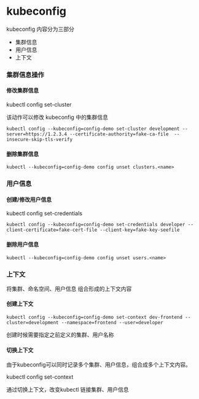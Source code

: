 # kubeconfig

kubeconfig 内容分为三部分

* 集群信息
* 用户信息
* 上下文

### 集群信息操作

#### 修改集群信息

kubectl config set-cluster

该动作可以修改 kubeconfig 中的集群信息

```shell
kubectl config --kubeconfig=config-demo set-cluster development --server=https://1.2.3.4 --certificate-authority=fake-ca-file  --insecure-skip-tls-verify
```

#### 删除集群信息

```shell
kubectl --kubeconfig=config-demo config unset clusters.<name>
```

### 用户信息

#### 创建/修改用户信息

kubectl config set-credentials

```shell
kubectl config --kubeconfig=config-demo set-credentials developer --client-certificate=fake-cert-file --client-key=fake-key-seefile
```

#### 删除用户信息

```shell
kubectl --kubeconfig=config-demo config unset users.<name>
```

### 上下文

将集群、命名空间、用户信息 组合形成的上下文内容

#### 创建上下文

```shell
kubectl config --kubeconfig=config-demo set-context dev-frontend --cluster=development --namespace=frontend --user=developer
```

创建时候需要指定之前定义的集群、用户名称

#### 切换上下文

由于kubeconfig可以同时记录多个集群、用户信息，组合成多个上下文内容。

kubectl config set-context

通过切换上下文，改变kubectl 链接集群、用户信息
